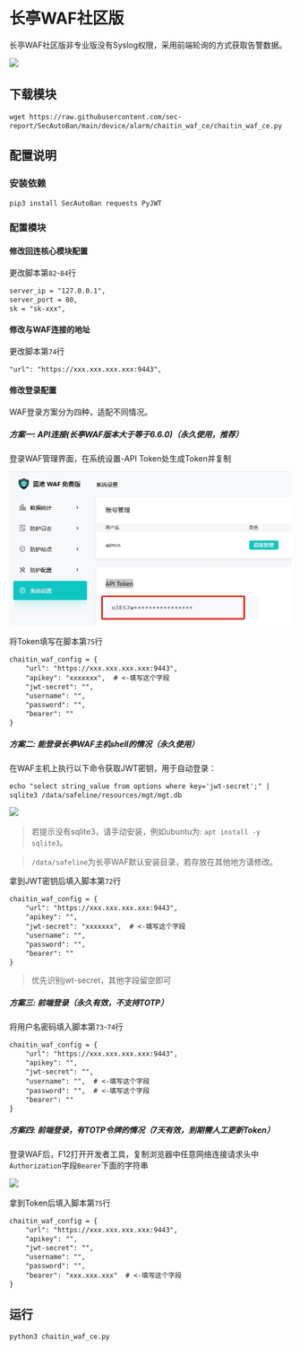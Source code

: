 # 长亭WAF社区版

长亭WAF社区版非专业版没有Syslog权限，采用前端轮询的方式获取告警数据。

![](./img/1.jpg)

## 下载模块

```
wget https://raw.githubusercontent.com/sec-report/SecAutoBan/main/device/alarm/chaitin_waf_ce/chaitin_waf_ce.py
```

## 配置说明

### 安装依赖

```
pip3 install SecAutoBan requests PyJWT
```

### 配置模块

#### 修改回连核心模块配置

更改脚本第`82`-`84`行

```
server_ip = "127.0.0.1",
server_port = 80,
sk = "sk-xxx",
```

#### 修改与WAF连接的地址

更改脚本第`74`行

```
"url": "https://xxx.xxx.xxx.xxx:9443",
```

#### 修改登录配置

WAF登录方案分为四种，适配不同情况。

##### 方案一: API连接(长亭WAF版本大于等于6.6.0)（永久使用，推荐）

登录WAF管理界面，在系统设置-API Token处生成Token并复制

![](./img/api.jpg)

将Token填写在脚本第`75`行

```
chaitin_waf_config = {
    "url": "https://xxx.xxx.xxx.xxx:9443",
    "apikey": "xxxxxxx",  # <-填写这个字段
    "jwt-secret": "", 
    "username": "",
    "password": "",
    "bearer": ""
}
```

##### 方案二: 能登录长亭WAF主机shell的情况（永久使用）

在WAF主机上执行以下命令获取JWT密钥，用于自动登录：

```shell
echo "select string_value from options where key='jwt-secret';" | sqlite3 /data/safeline/resources/mgt/mgt.db
```

![](./img/2.jpg)

> 若提示没有sqlite3，请手动安装，例如ubuntu为: `apt install -y sqlite3`。

> `/data/safeline`为长亭WAF默认安装目录，若存放在其他地方请修改。

拿到JWT密钥后填入脚本第`72`行

```
chaitin_waf_config = {
    "url": "https://xxx.xxx.xxx.xxx:9443",
    "apikey": "",
    "jwt-secret": "xxxxxxx",  # <-填写这个字段
    "username": "",
    "password": "",
    "bearer": ""
}
```

> 优先识别jwt-secret，其他字段留空即可

##### 方案三: 前端登录（永久有效，不支持TOTP）

将用户名密码填入脚本第`73`-`74`行

```
chaitin_waf_config = {
    "url": "https://xxx.xxx.xxx.xxx:9443",
    "apikey": "",
    "jwt-secret": "",
    "username": "",  # <-填写这个字段
    "password": "",  # <-填写这个字段
    "bearer": ""
}
```

##### 方案四: 前端登录，有TOTP令牌的情况（7天有效，到期需人工更新Token）

登录WAF后，F12打开开发者工具，复制浏览器中任意网络连接请求头中`Authorization`字段`Bearer`下面的字符串

![](./img/3.jpg)

拿到Token后填入脚本第`75`行

```
chaitin_waf_config = {
    "url": "https://xxx.xxx.xxx.xxx:9443",
    "apikey": "",
    "jwt-secret": "",
    "username": "",
    "password": "",
    "bearer": "xxx.xxx.xxx"  # <-填写这个字段
}
```

## 运行

```shell
python3 chaitin_waf_ce.py
```
